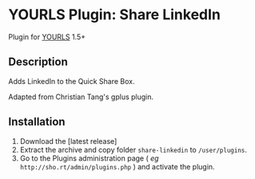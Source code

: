 # YOURLS Plugin: Share LinkedIn

Plugin for [YOURLS](http://yourls.org) 1.5+

Description
-----------
Adds LinkedIn to the Quick Share Box.

Adapted from Christian Tang's gplus plugin.



Installation
------------
1. Download the [latest release]
2. Extract the archive and copy folder `share-linkedin` to `/user/plugins`.
3. Go to the Plugins administration page ( *eg* `http://sho.rt/admin/plugins.php` ) and activate the plugin.